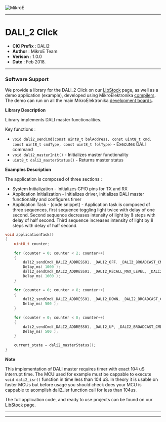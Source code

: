 ![MikroE](http://www.mikroe.com/img/designs/beta/logo_small.png)

---

# DALI_2 Click

- **CIC Prefix**  : DALI2
- **Author**      : MikroE Team
- **Verison**     : 1.0.0
- **Date**        : Feb 2018.

---

### Software Support

We provide a library for the DALI_2 Click on our [LibStock](https://libstock.mikroe.com/projects/view/2333/dali-2-click) 
page, as well as a demo application (example), developed using MikroElektronika 
[compilers](http://shop.mikroe.com/compilers). The demo can run on all the main 
MikroElektronika [development boards](http://shop.mikroe.com/development-boards).

**Library Description**

Library implements DALI master functionalities. 

Key functions :

- ``` void dali2_sendCmd(const uint8_t balAddress, const uint8_t cmd, const uint8_t cmdType, const uint8_t folType) ``` - Executes DALI command
- ``` void dali2_masterInit() ``` - Initializes master functionality
- ``` uint8_t dali2_masterStatus() ``` - Returns master status

**Examples Description**

The application is composed of three sections :

- System Initialization - Initializes GPIO pins for TX and RX
- Application Initialization - Initializes driver, initializes DALI master functionality and configures timer
- Application Task - (code snippet) - Application task is composed of three sequences, first sequence toggling
light twice with delay of one second. Second sequence decreases intensity of light by 8 steps with delay of 
half second. Third sequence increases intensity of light by 8 steps with delay of half second.


```.c
void applicationTask()
{
    uint8_t counter;
    
    for (counter = 0; counter < 2; counter++)
    {
        dali2_sendCmd(_DALI2_ADDRESS01, _DALI2_OFF, _DALI2_BROADCAST_CMD, _DALI2_FOLLOWING_COMMAND);
        Delay_ms( 1000 );
        dali2_sendCmd(_DALI2_ADDRESS01, _DALI2_RECALL_MAX_LEVEL, _DALI2_BROADCAST_CMD, _DALI2_FOLLOWING_COMMAND);
        Delay_ms( 1000 );
    }
    
    for (counter = 0; counter < 8; counter++)
    {
        dali2_sendCmd(_DALI2_ADDRESS01, _DALI2_DOWN, _DALI2_BROADCAST_CMD, _DALI2_FOLLOWING_COMMAND);
        Delay_ms( 500 );
    }
    
    for (counter = 0; counter < 8; counter++)
    {
        dali2_sendCmd(_DALI2_ADDRESS01, _DALI2_UP, _DALI2_BROADCAST_CMD, _DALI2_FOLLOWING_COMMAND);
        Delay_ms( 500 );
    }
    
    current_state = dali2_masterStatus();
}
```

**Note** 

This implementation of DALI master requires timer with exact 104 uS interrupt time. The MCU used 
for example must be cappable to execute ```void dali2_isr()``` function in time less than 104 uS.
In theory it is usable on faster MCUs but before usage you should check does your MCU is cappable to 
acomplish dali2_isr function call for less than 104us.


The full application code, and ready to use projects can be found on our 
[LibStock](https://libstock.mikroe.com/projects/view/2333/dali-2-click) page.

---
---
